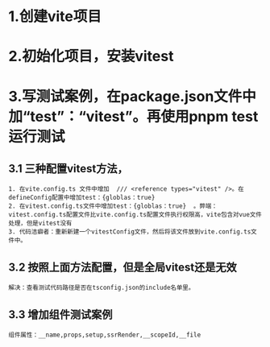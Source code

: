# 1.创建vite项目
# 2.初始化项目，安装vitest
# 3.写测试案例，在package.json文件中加“test”：“vitest”。再使用pnpm test运行测试
## 3.1 三种配置vitest方法，
    1. 在vite.config.ts 文件中增加  /// <reference types="vitest" />。在defineConfig配置中增加test：{globlas：true}
    2. 在vitest.config.ts文件中增加test：{globlas：true}  。弊端：vitest.config.ts配置文件比vite.config.ts配置文件执行权限高，vite包含对vue文件处理，但是vitest没有
    3. 代码洁癖者：重新新建一个vitestConfig文件，然后将该文件放到vite.config.ts文件中。
## 3.2 按照上面方法配置，但是全局vitest还是无效
    解决：查看测试代码路径是否在tsconfig.json的include名单里。
## 3.3 增加组件测试案例
    组件属性：__name,props,setup,ssrRender,__scopeId,__file
    
 